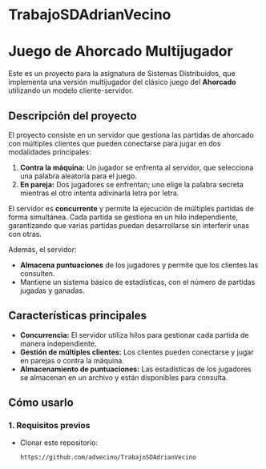 # TrabajoSDAdrianVecino
# Juego de Ahorcado Multijugador

Este es un proyecto para la asignatura de Sistemas Distribuidos, que implementa una versión multijugador del clásico juego del **Ahorcado** utilizando un modelo cliente-servidor.

## Descripción del proyecto

El proyecto consiste en un servidor que gestiona las partidas de ahorcado con múltiples clientes que pueden conectarse para jugar en dos modalidades principales:
1. **Contra la máquina:** Un jugador se enfrenta al servidor, que selecciona una palabra aleatoria para el juego.
2. **En pareja:** Dos jugadores se enfrentan; uno elige la palabra secreta mientras el otro intenta adivinarla letra por letra.

El servidor es **concurrente** y permite la ejecución de múltiples partidas de forma simultánea. Cada partida se gestiona en un hilo independiente, garantizando que varias partidas puedan desarrollarse sin interferir unas con otras.

Además, el servidor:
- **Almacena puntuaciones** de los jugadores y permite que los clientes las consulten.
- Mantiene un sistema básico de estadísticas, con el número de partidas jugadas y ganadas.

## Características principales

- **Concurrencia:** El servidor utiliza hilos para gestionar cada partida de manera independiente.
- **Gestión de múltiples clientes:** Los clientes pueden conectarse y jugar en parejas o contra la máquina.
- **Almacenamiento de puntuaciones:** Las estadísticas de los jugadores se almacenan en un archivo y están disponibles para consulta.

## Cómo usarlo

### 1. Requisitos previos
- Clonar este repositorio:
  ```bash
  https://github.com/advecino/TrabajoSDAdrianVecino
